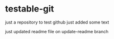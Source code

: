 # testable-git
just a repository to test github
just added some text

just updated readme file on update-readme branch
